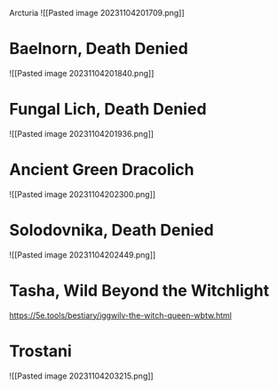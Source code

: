 
Arcturia
![[Pasted image 20231104201709.png]]

# Baelnorn, Death Denied

![[Pasted image 20231104201840.png]]


# Fungal Lich, Death Denied

![[Pasted image 20231104201936.png]]


# Ancient Green Dracolich

![[Pasted image 20231104202300.png]]

# Solodovnika, Death Denied

![[Pasted image 20231104202449.png]]

# Tasha, Wild Beyond the Witchlight
https://5e.tools/bestiary/iggwilv-the-witch-queen-wbtw.html

# Trostani

![[Pasted image 20231104203215.png]]

